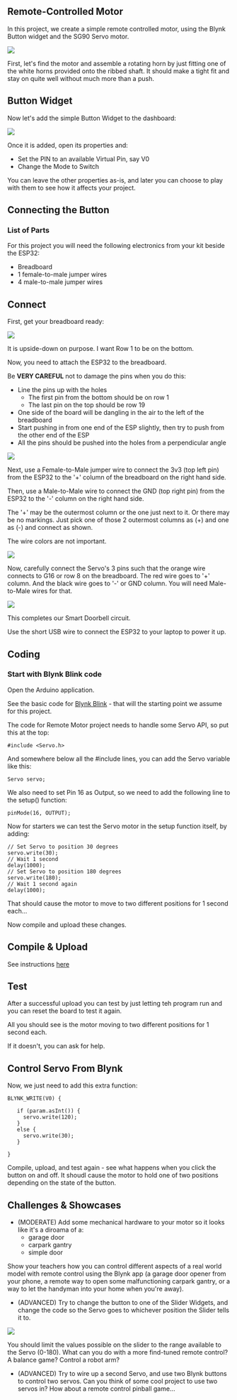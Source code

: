 Remote-Controlled Motor
---

In this project, we create a simple remote controlled motor, using the Blynk Button widget and the SG90 Servo motor.

![](images/servo-moving.gif)

First, let's find the motor and assemble a rotating horn by just fitting one of the white horns provided onto the ribbed shaft.  It should make a tight fit and stay on quite well without much more than a push.

## Button Widget

Now let's add the simple Button Widget to the dashboard:

![](images/button.jpg)

Once it is added, open its properties and:

- Set the PIN to an available Virtual Pin, say V0
- Change the Mode to Switch

 You can leave the other properties as-is, and later you can choose to play with them to see how it affects your project.

## Connecting the Button

### List of Parts

For this project you will need the following electronics from your kit beside the ESP32:

- Breadboard
- 1 female-to-male jumper wires
- 4 male-to-male jumper wires

## Connect

First, get your breadboard ready:

![](images/esp32withservo1.png)

It is upside-down on purpose.  I want Row 1 to be on the bottom.

Now, you need to attach the ESP32 to the breadboard.

Be **VERY CAREFUL** not to damage the pins when you do this:

- Line the pins up with the holes
  - The first pin from the bottom should be on row 1
  - The last pin on the top should be row 19
- One side of the board will be dangling in the air to the left of the breadboard
- Start pushing in from one end of the ESP slightly, then try to push from the other end of the ESP
- All the pins should be pushed into the holes from a perpendicular angle

![](images/esp32withservo2.png)

Next, use a Female-to-Male jumper wire to connect the 3v3 (top left pin) from the ESP32 to the '+' column of the breadboard on the right hand side.

Then, use a Male-to-Male wire to connect the GND (top right pin) from the ESP32 to the '-' column on the right hand side.

The '+' may be the outermost column or the one just next to it.  Or there may be no markings.  Just pick one of those 2 outermost columns as (+) and one as (-) and connect as shown.

The wire colors are not important.

![](images/esp32withservo3.png)

Now, carefully connect the Servo's 3 pins such that the orange wire connects to G16 or row 8 on the breadboard.  The red wire goes to '+' column.  And the black wire goes to '-' or GND column.  You will need Male-to-Male wires for that.

![](images/esp32withservo4.png)

This completes our Smart Doorbell circuit.

Use the short USB wire to connect the ESP32 to your laptop to power it up.

## Coding

### Start with Blynk Blink code

Open the Arduino application.

See the basic code for [Blynk Blink](../20-Getting-Real/20-Blynk-Blink.html) - that will the starting point we assume for this project.

The code for Remote Motor project needs to handle some Servo API, so put this at the top:

    #include <Servo.h>

And somewhere below all the #include lines, you can add the Servo variable like this:

    Servo servo;

We also need to set Pin 16 as Output, so we need to add the following line to the setup() function:

    pinMode(16, OUTPUT);

Now for starters we can test the Servo motor in the setup function itself, by adding:

```
// Set Servo to position 30 degrees
servo.write(30);
// Wait 1 second
delay(1000);
// Set Servo to position 180 degrees
servo.write(180);
// Wait 1 second again
delay(1000);
```

That should cause the motor to move to two different positions for 1 second each...

Now compile and upload these changes.

## Compile & Upload

See instructions <a href="../20-Getting-Real/15-Compile-and-Upload.html" target="_blank">here</a>

## Test

After a successful upload you can test by just letting teh program run and you can reset the board to test it again.

All you should see is the motor moving to two different positions for 1 second each.

If it doesn't, you can ask for help.

## Control Servo From Blynk

Now, we just need to add this extra function:

```
BLYNK_WRITE(V0) {

   if (param.asInt()) {
     servo.write(120);
   }
   else {
     servo.write(30);
   }

}
```

Compile, upload, and test again - see what happens when you click the button on and off.  It shoudl cause the motor to hold one of two positions depending on the state of the button.

## Challenges & Showcases

- (MODERATE) Add some mechanical hardware to your motor so it looks like it's a diroama of a:
   - garage door
   - carpark gantry
   - simple door

Show your teachers how you can control different aspects of a real world model with remote control using the Blynk app (a garage door opener from your phone, a remote way to open some malfunctioning carpark gantry, or a way to let the handyman into your home when you're away).

- (ADVANCED) Try to change the button to one of the Slider Widgets, and change the code so the Servo goes to whichever position the Slider tells it to.  

![](images/slider.jpg)

You should limit the values possible on the slider to the range available to the Servo (0-180).  What can you do with a more find-tuned remote control?  A balance game?  Control a robot arm?

- (ADVANCED) Try to wire up a second Servo, and use two Blynk buttons to control two servos.  Can you think of some cool project to use two servos in?  How about a remote control pinball game...